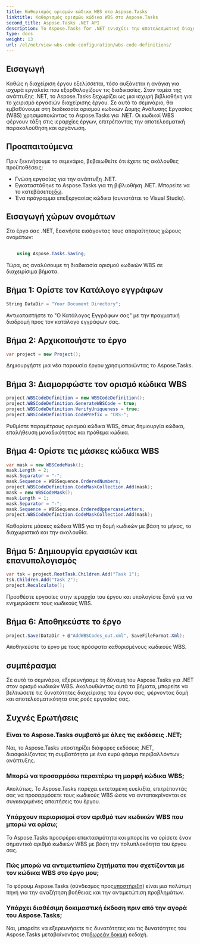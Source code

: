 ```yaml
---
title: Καθορισμός ορισμών κώδικα WBS στο Aspose.Tasks
linktitle: Καθορισμός ορισμών κώδικα WBS στο Aspose.Tasks
second_title: Aspose.Tasks .NET API
description: Το Aspose.Tasks for .NET ενισχύει την αποτελεσματική διαχείριση έργων. Master WBS κωδικοποιεί αβίαστα με το περιεκτικό μας σεμινάριο. Βελτιώστε τις ροές εργασίας σήμερα!
type: docs
weight: 13
url: /el/net/view-wbs-code-configuration/wbs-code-definitions/
---
```

## Εισαγωγή
Καθώς η διαχείριση έργου εξελίσσεται, τόσο αυξάνεται η ανάγκη για ισχυρά εργαλεία που εξορθολογίζουν τις διαδικασίες. Στον τομέα της ανάπτυξης .NET, το Aspose.Tasks ξεχωρίζει ως μια ισχυρή βιβλιοθήκη για το χειρισμό εργασιών διαχείρισης έργου. Σε αυτό το σεμινάριο, θα εμβαθύνουμε στη διαδικασία ορισμού κωδικών Δομής Ανάλυσης Εργασίας (WBS) χρησιμοποιώντας το Aspose.Tasks για .NET. Οι κωδικοί WBS φέρνουν τάξη στις ιεραρχίες έργων, επιτρέποντας την αποτελεσματική παρακολούθηση και οργάνωση.
## Προαπαιτούμενα
Πριν ξεκινήσουμε το σεμινάριο, βεβαιωθείτε ότι έχετε τις ακόλουθες προϋποθέσεις:
- Γνώση εργασίας για την ανάπτυξη .NET.
- Εγκαταστάθηκε το Aspose.Tasks για τη βιβλιοθήκη .NET. Μπορείτε να το κατεβάσετε[εδώ](https://releases.aspose.com/tasks/net/).
- Ένα πρόγραμμα επεξεργασίας κώδικα (συνιστάται το Visual Studio).
## Εισαγωγή χώρων ονομάτων
Στο έργο σας .NET, ξεκινήστε εισάγοντας τους απαραίτητους χώρους ονομάτων:
```csharp
    
    using Aspose.Tasks.Saving;
```
Τώρα, ας αναλύσουμε τη διαδικασία ορισμού κωδικών WBS σε διαχειρίσιμα βήματα.

## Βήμα 1: Ορίστε τον Κατάλογο εγγράφων
```csharp
String DataDir = "Your Document Directory";
```
Αντικαταστήστε το "Ο Κατάλογος Εγγράφων σας" με την πραγματική διαδρομή προς τον κατάλογο εγγράφων σας.
## Βήμα 2: Αρχικοποιήστε το έργο
```csharp
var project = new Project();
```
Δημιουργήστε μια νέα παρουσία έργου χρησιμοποιώντας το Aspose.Tasks.
## Βήμα 3: Διαμορφώστε τον ορισμό κώδικα WBS
```csharp
project.WBSCodeDefinition = new WBSCodeDefinition();
project.WBSCodeDefinition.GenerateWBSCode = true;
project.WBSCodeDefinition.VerifyUniqueness = true;
project.WBSCodeDefinition.CodePrefix = "CRS-";
```
Ρυθμίστε παραμέτρους ορισμού κώδικα WBS, όπως δημιουργία κώδικα, επαλήθευση μοναδικότητας και πρόθεμα κώδικα.
## Βήμα 4: Ορίστε τις μάσκες κώδικα WBS
```csharp
var mask = new WBSCodeMask();
mask.Length = 2;
mask.Separator = "-";
mask.Sequence = WBSSequence.OrderedNumbers;
project.WBSCodeDefinition.CodeMaskCollection.Add(mask);
mask = new WBSCodeMask();
mask.Length = 1;
mask.Separator = "-";
mask.Sequence = WBSSequence.OrderedUppercaseLetters;
project.WBSCodeDefinition.CodeMaskCollection.Add(mask);
```
Καθορίστε μάσκες κώδικα WBS για τη δομή κωδικών με βάση το μήκος, το διαχωριστικό και την ακολουθία.
## Βήμα 5: Δημιουργία εργασιών και επανυπολογισμός
```csharp
var tsk = project.RootTask.Children.Add("Task 1");
tsk.Children.Add("Task 2");
project.Recalculate();
```
Προσθέστε εργασίες στην ιεραρχία του έργου και υπολογίστε ξανά για να ενημερώσετε τους κωδικούς WBS.
## Βήμα 6: Αποθηκεύστε το έργο
```csharp
project.Save(DataDir + @"AddWBSCodes_out.xml", SaveFileFormat.Xml);
```
Αποθηκεύστε το έργο με τους πρόσφατα καθορισμένους κωδικούς WBS.
## συμπέρασμα
Σε αυτό το σεμινάριο, εξερευνήσαμε τη δύναμη του Aspose.Tasks για .NET στον ορισμό κωδικών WBS. Ακολουθώντας αυτά τα βήματα, μπορείτε να βελτιώσετε τις δυνατότητες διαχείρισης του έργου σας, φέρνοντας δομή και αποτελεσματικότητα στις ροές εργασίας σας.
## Συχνές Ερωτήσεις
### Είναι το Aspose.Tasks συμβατό με όλες τις εκδόσεις .NET;
Ναι, το Aspose.Tasks υποστηρίζει διάφορες εκδόσεις .NET, διασφαλίζοντας τη συμβατότητα με ένα ευρύ φάσμα περιβαλλόντων ανάπτυξης.
### Μπορώ να προσαρμόσω περαιτέρω τη μορφή κώδικα WBS;
Απολύτως. Το Aspose.Tasks παρέχει εκτεταμένη ευελιξία, επιτρέποντάς σας να προσαρμόσετε τους κωδικούς WBS ώστε να ανταποκρίνονται σε συγκεκριμένες απαιτήσεις του έργου.
### Υπάρχουν περιορισμοί στον αριθμό των κωδικών WBS που μπορώ να ορίσω;
Το Aspose.Tasks προσφέρει επεκτασιμότητα και μπορείτε να ορίσετε έναν σημαντικό αριθμό κωδικών WBS με βάση την πολυπλοκότητα του έργου σας.
### Πώς μπορώ να αντιμετωπίσω ζητήματα που σχετίζονται με τον κώδικα WBS στο έργο μου;
 Το φόρουμ Aspose.Tasks (σύνδεσμος προς[υποστήριξη](https://forum.aspose.com/c/tasks/15)) είναι μια πολύτιμη πηγή για την αναζήτηση βοήθειας και την αντιμετώπιση προβλημάτων.
### Υπάρχει διαθέσιμη δοκιμαστική έκδοση πριν από την αγορά του Aspose.Tasks;
 Ναι, μπορείτε να εξερευνήσετε τις δυνατότητες και τις δυνατότητες του Aspose.Tasks μεταβαίνοντας στο[δωρεάν δοκιμή](https://releases.aspose.com/) εκδοχή.